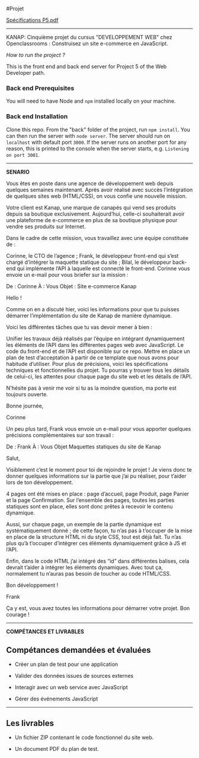 #Projet 

[Spécifications P5.pdf](https://github.com/SarahBerri/Kanap/files/10086813/Specifications.P5.pdf)

----

KANAP: Cinquième projet du cursus "DEVELOPPEMENT WEB" chez Openclassrooms : Construisez un site e-commerce en JavaScript.

*How to run the project ?*

This is the front end and back end server for Project 5 of the Web Developer path.

### Back end Prerequisites ###

You will need to have Node and `npm` installed locally on your machine.

### Back end Installation ###

Clone this repo. From the "back" folder of the project, run `npm install`. You 
can then run the server with `node server`. 
The server should run on `localhost` with default port `3000`. If the
server runs on another port for any reason, this is printed to the
console when the server starts, e.g. `Listening on port 3001`.

---- 

**SENARIO**

Vous êtes en poste dans une agence de développement web depuis quelques semaines maintenant. Après avoir réalisé avec succès l’intégration de quelques sites web (HTML/CSS), on vous confie une nouvelle mission.

Votre client est Kanap, une marque de canapés qui vend ses produits depuis sa boutique exclusivement. Aujourd’hui, celle-ci souhaiterait avoir une plateforme de e-commerce en plus de sa boutique physique pour vendre ses produits sur Internet.

Dans le cadre de cette mission, vous travaillez avec une équipe constituée de :

Corinne, le CTO de l’agence ;
Frank, le développeur front-end qui s’est chargé d’intégrer la maquette statique du site ;
Bilal, le développeur back-end qui implémente l’API à laquelle est connecté le front-end.
Corinne vous envoie un e-mail pour vous briefer sur la mission :

De : Corinne
À : Vous
Objet : Site e-commerce Kanap 

Hello !

Comme on en a discuté hier, voici les informations pour que tu puisses démarrer l’implémentation du site de Kanap de manière dynamique. 

Voici les différentes tâches que tu vas devoir mener à bien :

Unifier les travaux déjà réalisés par l’équipe en intégrant dynamiquement les éléments de l’API dans les différentes pages web avec JavaScript. Le code du front-end et de l’API est disponible sur ce repo.
Mettre en place un plan de test d’acceptation à partir de ce template que nous avons pour habitude d’utiliser.
Pour plus de précisions, voici les spécifications techniques et fonctionnelles du projet. Tu pourras y trouver tous les détails de celui-ci, les attentes pour chaque page du site web et les détails de l’API. 

N'hésite pas à venir me voir si tu as la moindre question, ma porte est toujours ouverte.

Bonne journée,

Corinne

Un peu plus tard, Frank vous envoie un e-mail pour vous apporter quelques précisions complémentaires sur son travail :

De : Frank
À : Vous
Objet Maquettes statiques du site de Kanap 

Salut,

Visiblement c’est le moment pour toi de rejoindre le projet ! Je viens donc te donner quelques informations sur la partie que j’ai pu réaliser, pour t’aider lors de ton développement.

4 pages ont été mises en place : page d’accueil, page Produit, page Panier et la page Confirmation. Sur l’ensemble des pages, toutes les parties statiques sont en place, elles sont donc prêtes à recevoir le contenu dynamique.

Aussi, sur chaque page, un exemple de la partie dynamique est systématiquement donné ; de cette façon, tu n’as pas à t’occuper de la mise en place de la structure HTML ni du style CSS, tout est déjà fait. Tu n’as plus qu’à t’occuper d’intégrer ces éléments dynamiquement grâce à JS et l’API.

Enfin, dans le code HTML j’ai intégré des “id” dans différentes balises, cela devrait t’aider à intégrer les éléments dynamiques. Avec tout ça, normalement tu n’auras pas besoin de toucher au code HTML/CSS.

Bon développement !

Frank

Ça y est, vous avez toutes les informations pour démarrer votre projet. Bon courage !

----

**COMPÉTANCES ET LIVRABLES**


## Compétances demandées et évaluées 

* Créer un plan de test pour une application

* Valider des données issues de sources externes

* Interagir avec un web service avec JavaScript

* Gérer des événements JavaScript

---- 

## Les livrables 

* Un fichier ZIP contenant le code fonctionnel du site web.

* Un document PDF du plan de test.



